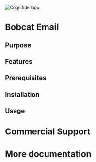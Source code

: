 ![Cognifide logo](http://cognifide.github.io/images/cognifide-logo.png)

# Bobcat Email

## Purpose

## Features

## Prerequisites

## Installation

## Usage

# Commercial Support

# More documentation
